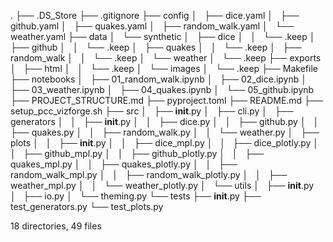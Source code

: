 .
├── .DS_Store
├── .gitignore
├── config
│   ├── dice.yaml
│   ├── github.yaml
│   ├── quakes.yaml
│   ├── random_walk.yaml
│   └── weather.yaml
├── data
│   └── synthetic
│   ├── dice
│   │   └── .keep
│   ├── github
│   │   └── .keep
│   ├── quakes
│   │   └── .keep
│   ├── random_walk
│   │   └── .keep
│   └── weather
│   └── .keep
├── exports
│   ├── html
│   │   └── .keep
│   └── images
│   └── .keep
├── Makefile
├── notebooks
│   ├── 01_random_walk.ipynb
│   ├── 02_dice.ipynb
│   ├── 03_weather.ipynb
│   ├── 04_quakes.ipynb
│   └── 05_github.ipynb
├── PROJECT_STRUCTURE.md
├── pyproject.toml
├── README.md
├── setup_pcc_vizforge.sh
├── src
│   ├── **init**.py
│   ├── cli.py
│   ├── generators
│   │   ├── **init**.py
│   │   ├── dice.py
│   │   ├── github.py
│   │   ├── quakes.py
│   │   ├── random_walk.py
│   │   └── weather.py
│   ├── plots
│   │   ├── **init**.py
│   │   ├── dice_mpl.py
│   │   ├── dice_plotly.py
│   │   ├── github_mpl.py
│   │   ├── github_plotly.py
│   │   ├── quakes_mpl.py
│   │   ├── quakes_plotly.py
│   │   ├── random_walk_mpl.py
│   │   ├── random_walk_plotly.py
│   │   ├── weather_mpl.py
│   │   └── weather_plotly.py
│   └── utils
│   ├── **init**.py
│   ├── io.py
│   └── theming.py
└── tests
├── **init**.py
├── test_generators.py
└── test_plots.py

18 directories, 49 files

